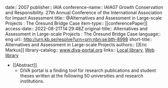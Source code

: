 date:: 2007
publisher:: IAIA
conference-name:: IAIA07 Growth Conservation and Responsibility. 27th Annual Conference of the International Association for Impact Assessment
title:: @Alternatives and Assessment in Large-scale Projects : The Öresund Bridge Case
item-type:: [[conferencePaper]]
access-date:: 2022-08-21T14:29:48Z
original-title:: Alternatives and Assessment in Large-scale Projects : The Öresund Bridge Case
language:: eng
url:: http://urn.kb.se/resolve?urn=urn:nbn:se:bth-8998
short-title:: Alternatives and Assessment in Large-scale Projects
authors:: [[Eric Markus]]
library-catalog:: www.diva-portal.org
links:: [Local library](zotero://select/library/items/CRVPYT4R), [Web library](https://www.zotero.org/users/6520516/items/CRVPYT4R)

- [[Abstract]]
	- DiVA portal is a finding tool for research publications and student theses written at the following 50 universities and research institutions.